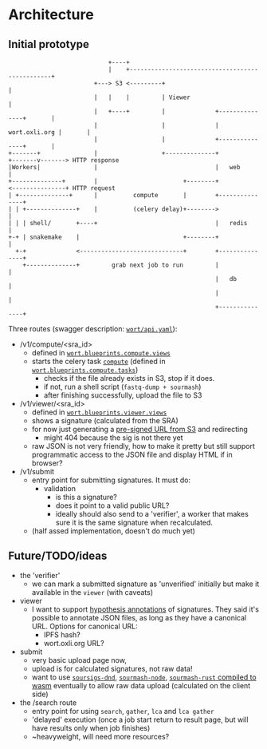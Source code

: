 # Architecture

## Initial prototype

```
                            +----+
                            |    +------------------------------------------------+
                        +---> S3 <---------+                                      |
                        |   |    |         | Viewer                               |
                        |   +----+         |              +---------------+       |
                        |                  |              | wort.oxli.org |       |
                        |                  |              +---------------+       |
+-------+               |                  +--------------+               +-------v-------> HTTP response
|Workers|               |                                 |   web         |
+--------------+        |                        +--------+               <---------------+ HTTP request
| +--------------+      |          compute       |        +---------------+
| | +--------------+    |          (celery delay)+-------->               |
| | | shell/       +----+                                 |   redis       |
+-+ | snakemake    |                             +--------+               |
  +-+              <-----------------------------+        +---------------+
    +--------------+         grab next job to run         |               |
                                                          |   db          |
                                                          |               |
                                                          +---------------+
```

Three routes (swagger description: [`wort/api.yaml`](../wort/api.yaml)):

- /v1/compute/<sra_id>
  - defined in [`wort.blueprints.compute.views`][4]
  - starts the celery task [`compute`][5] (defined in [`wort.blueprints.compute.tasks`][6])
    * checks if the file already exists in S3, stop if it does.
	* if not, run a shell script (`fastq-dump + sourmash`)
	* after finishing successfully, upload the file to S3
- /v1/viewer/<sra_id>
  - defined in [`wort.blueprints.viewer.views`][7]
  - shows a signature (calculated from the SRA)
  - for now just generating a [pre-signed URL from S3][8] and redirecting
    * might 404 because the sig is not there yet
  - raw JSON is not very friendly,
    how to make it pretty but still support programmatic access to the JSON file
	and display HTML if in browser?
- /v1/submit
  - entry point for submitting signatures. It must do:
    * validation
	  - is this a signature?
	  - does it point to a valid public URL?
	  - ideally should also send to a 'verifier',
	    a worker that makes sure it is the same signature when recalculated.
  - (half assed implementation, doesn't do much yet)

## Future/TODO/ideas

- the 'verifier'
  * we can mark a submitted signature as 'unverified' initially but make it
	available in the `viewer` (with caveats)
- viewer
  * I want to support [hypothesis annotations][3] of signatures.
    They said it's possible to annotate JSON files,
	as long as they have a canonical URL.
	Options for canonical URL:
	  - IPFS hash?
	  - wort.oxli.org URL?
- submit
  * very basic upload page now,
  * upload is for calculated signatures, not raw data!
  * want to use [`soursigs-dnd`][0],
    [`sourmash-node`][1],
	[`sourmash-rust` compiled to wasm][2] eventually to allow raw data upload
	(calculated on the client side)
- the /search route
  * entry point for using `search`, `gather`, `lca` and `lca gather`
  * 'delayed' execution (once a job start return to result page,
    but will have results only when job finishes)
  * ~heavyweight, will need more resources?


[0]: https://github.com/luizirber/soursigs-dnd
[1]: https://github.com/luizirber/sourmash-node
[2]: https://github.com/luizirber/sourmash-rust
[3]: https://hypothes.is
[4]: https://github.com/luizirber/wort/blob/eb0005fd187b19fd504454f7a3f419063c541d35/wort/blueprints/compute/views.py#L11
[5]: https://github.com/luizirber/wort/blob/eb0005fd187b19fd504454f7a3f419063c541d35/wort/blueprints/compute/tasks.py#L13
[6]: https://github.com/luizirber/wort/blob/eb0005fd187b19fd504454f7a3f419063c541d35/wort/blueprints/compute/tasks.py
[7]: https://github.com/luizirber/wort/blob/eb0005fd187b19fd504454f7a3f419063c541d35/wort/blueprints/viewer/views.py#L8
[8]: https://github.com/luizirber/wort/blob/eb0005fd187b19fd504454f7a3f419063c541d35/wort/blueprints/viewer/views.py#L14
